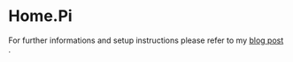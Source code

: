 # Home.Pi

For further informations and setup instructions please refer to my [blog post](http://blog.codecentric.de/) .

